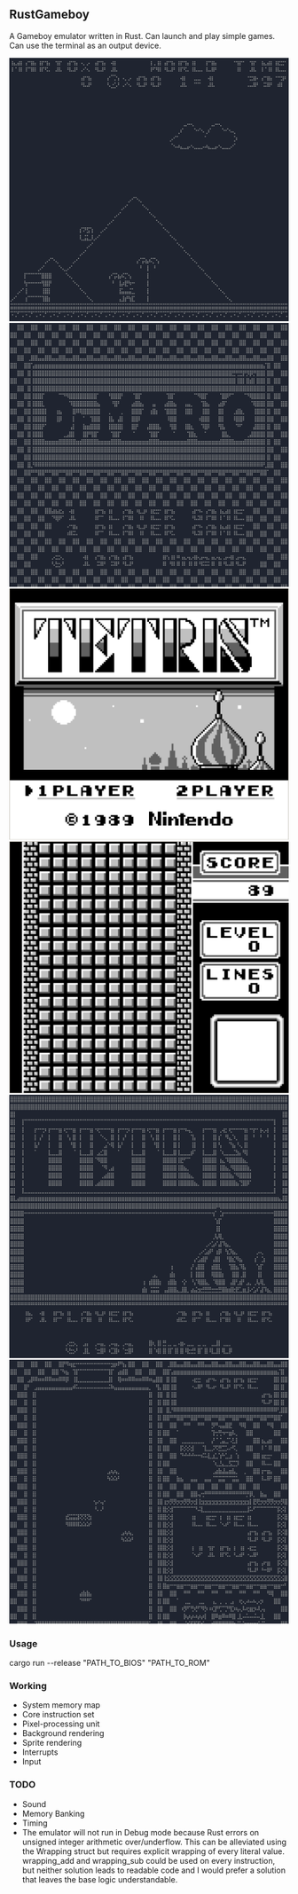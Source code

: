 ## RustGameboy

A Gameboy emulator written in Rust. Can launch and play simple games. Can use the terminal as an output device.

![Screenshot](/screenshots/screenshot4.png?raw=true "Screenshot 4")
![Screenshot](/screenshots/screenshot5.png?raw=true "Screenshot 5")
![Screenshot](/screenshots/screenshot1.png?raw=true "Screenshot 1")
![Screenshot](/screenshots/screenshot2.png?raw=true "Screenshot 2")
![Screenshot](/screenshots/screenshot3.png?raw=true "Screenshot 3")
![Screenshot](/screenshots/screenshot6.png?raw=true "Screenshot 6")

### Usage

cargo run --release "PATH_TO_BIOS" "PATH_TO_ROM"

### Working

- System memory map
- Core instruction set
- Pixel-processing unit
- Background rendering
- Sprite rendering
- Interrupts
- Input

### TODO

- Sound
- Memory Banking
- Timing
- The emulator will not run in Debug mode because Rust errors on unsigned integer arithmetic over/underflow. This can be alleviated using the Wrapping<t> struct but requires explicit wrapping of every literal value. wrapping_add and wrapping_sub could be used on every instruction, but neither solution leads to readable code and I would prefer a solution that leaves the base logic understandable. 
